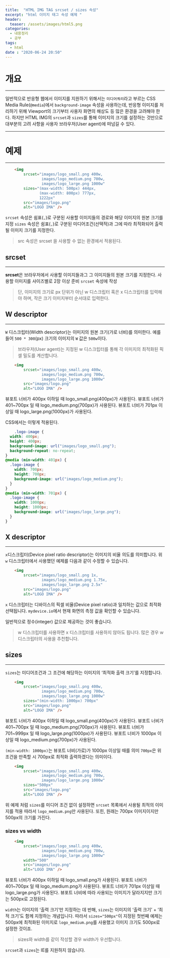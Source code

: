 ```yaml
---
title:  "HTML IMG TAG srcset / sizes 속성"
excerpt: "html 이미지 태그 속성 예제 "
header:
  teaser: /assets/images/html5.png
categories:
  - 내용정리
  - 공부
tags:
  - html
date : "2020-06-24 20:50"
---
```


# 개요

---

일반적으로 반응형 웹에서 이미지를 지원하기 위해서는 `미디어쿼리`라고 부르는 CSS Media Rule(`@media`)에서 `background-image` 속성을 사용하는데, 반응형 이미지를 처리하기 위해 Viewport의 크기부터 사용자 화면의 해상도 등 많은 환경을 고려해야 한다.
하지만 HTML IMG의 `srcset`과 `sizes`를 통해 이미지의 크기를 설정하는 것만으로 대부분의 고려 사항을 사용자 브라우저(User agent)에 떠넘길 수 있다.

---

# 예제

---

``` html
    <img
        srcset="images/logo_small.png 400w,
                images/logo_medium.png 700w,
                images/logo_large.png 1000w"     
        sizes="(max-width: 500px) 444px,
               (max-width: 800px) 777px,
               1222px"
        src="images/logo.png"
        alt="LOGO IMA" />
```

`srcset` 속성은 쉼표(`,`)로 구분된 사용할 이미지들의 경로와 해당 이미지의 원본 크기를 지정
`sizes` 속성은 쉼표(`,`)로 구분된 미디어조건(선택적)과 그에 따라 최적화되어 출력될 이미지 크기를 지정한다.

> src 속성은 srcset 을 사용할 수 없는 환경에서 적용된다.

## srcset

---

**srcset**은 브라우저에서 사용할 이미지들과그 그 이미지들의 원본 크기를 지정한다.
사용할 이미지를 사이즈별로 2장 이상 준비 `srcset` 속성에 작성
> 단, 이미지의 크기로 px 단위가 아닌 w 디스크립터 혹은 x 디스크립터를 입력해야 하며, 작은 크기 이미지부터 순서대로 입력한다.

## W descriptor

---

`W` 디스크립터(Width descriptor)는 이미지의 원본 크기(가로 너비)를 의미한다.
예를 들어 `500 * 300`(px) 크기의 이미지의 `W` 값은 `500w`이다.

>브라우저(User agent)는 지정된 w 디스크립터를 통해 각 이미지의 최적화된 픽셀 밀도를 계산합니다.

``` html
    <img
        srcset="images/logo_small.png 400w,
                images/logo_medium.png 700w,
                images/logo_large.png 1000w" 
        src="images/logo.png"
        alt="LOGO IMA" />
```

뷰포트 너비가 400px 이하일 때 logo_small.png(400px)가 사용된다.
뷰포트 너비가 401~700px 일 때 logo_medium.png(700px)가 사용된다.
뷰포트 너비가 701px 이상일 때 logo_large.png(1000px)가 사용된다.

CSS에서는 이렇게 적용된다.
``` css
    .logo-image {
  width: 400px;
  height: 400px;
  background-image: url("images/logo_small.png");   
  background-repeat: no-repeat;
}
@media (min-width: 401px) {
  .logo-image {
    width: 700px;
    height: 700px;
    background-image: url("images/logo_medium.png");   
  }
}
@media (min-width: 701px) {
  .logo-image {
    width: 1000px;
    height: 1000px;
    background-image: url("images/logo_large.png");   
  }
}
```

## X descriptor

---

`x`디스크립터(Device pixel ratio descriptor)는 이미지의 비율 의도를 의미합니다.
위 `w` 디스크립터에서 사용했던 예제를 다음과 같이 수정할 수 있습니다.

``` html
    <img
        srcset="images/logo_small.png 1x,
                images/logo_medium.png 1.75x,
                images/logo_large.png 2.5x" 
        src="images/logo.png"
        alt="LOGO IMA" />
```

`x` 디스크립터는 디바이스의 픽셀 비율(Device pixel ratio)과 일치하는 값으로 최적화 선택됩니다.
`mydevice.io`에서 현재 화면의 측정 값을 확인할 수 있습니다.

일반적으로 정수(integer) 값으로 제공하는 것이 좋습니다.

> w 디스크립터를 사용하면 x 디스크립터를 사용하지 않아도 됩니다. 많은 경우 w 디스크립터의 사용을 추천합니다.

## sizes

---

`sizes`는 미디어조건과 그 조건에 해당하는 이미지의 ‘최적화 출력 크기’를 지정합니다.

``` html
    <img
        srcset="images/logo_small.png 400w,
                images/logo_medium.png 700w,
                images/logo_large.png 1000w" 
        sizes="(min-width: 1000px) 700px"
        src="images/logo.png"
        alt="LOGO IMA" />
```

뷰포트 너비가 400px 이하일 때 logo_small.png(400px)가 사용된다.
뷰포트 너비가 401~700px 일 때 logo_medium.png(700px)가 사용된다.
뷰포트 너비가 701~999px 일 때 logo_large.png(1000px)가 사용된다.
뷰포트 너비가 1000px 이상일 때 logo_medium.png(700px)가 사용된다.

`(min-width: 1000px)`는 뷰포트 너비(가로)가 1000px 이상일 때를 의미
`700px`은 위 조건을 만족할 시 700px로 최적화 출력하겠다는 의미이다.

``` html
    <img
        srcset="images/logo_small.png 400w,
                images/logo_medium.png 700w,
                images/logo_large.png 1000w" 
        sizes="500px"
        src="images/logo.png"
        alt="LOGO IMA" />
```

위 예제 처럼 `sizes`를 미디어 조건 없이 설정하면 `srcset` 목록에서 사용될 최적의 이미지를 적용 따라서 `logo_medium.png`만 사용된다.
또힌, 원래는 700px 이미지이지만 500px의 크기를 가진다.

### sizes vs width

``` html
    <img
        srcset="images/logo_small.png 400w,
                images/logo_medium.png 700w,
                images/logo_large.png 1000w" 
        width="500"
        src="images/logo.png"
        alt="LOGO IMA" />
```

뷰포트 너비가 400px 이하일 때 logo_small.png가 사용된다.
뷰포트 너비가 401~700px 일 때 logo_medium.png가 사용된다.
뷰포트 너비가 701px 이상일 때 logo_large.png가 사용된다.
뷰포트 너비에 따라 사용되는 이미지가 달라지지만 크기는 500px로 고정된다.

`width`는 이미지의 ‘출력 크기’만 지정하는 데 반해, `sizes`는 이미지의 ‘출력 크기’ + ‘최적 크기’도 함께 지정하는 개념입니다.
따라서 `sizes="500px"`이 지정된 첫번째 예제는 500px에 최적화된 이미지로 `logo_medium.png`를 사용했고 이미지 크기도 500px로 설정한 것이죠.

> sizes와 width를 같이 작성할 경우 width가 우선합니다.

`srcset`과 `sizes`는 IE를 지원하지 않습니다.